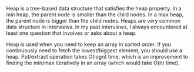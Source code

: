 Heap is a tree-based data structure that satisfies the heap property. In a min heap, the parent node is smaller than the child nodes. In a max heap, the parent node is bigger than the child nodes. Heaps are very common data structure in interviews. In my past interviews, I always encountered at least one question that involves or asks about a heap.

Heap is used when you need to keep an array in sorted order. If you continuously need to fetch the lowest/biggest element, you should use a heap. Put/extract operation takes O(logn) time, which is an improvement to finding the min/max iteratively in an array (which would take O(n) time).
